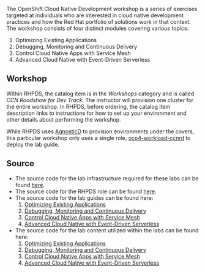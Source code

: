 The OpenShift Cloud Native Development workshop is a series of exercises
targeted at individuals who are interested in cloud native development
practices and how the Red Hat portfolio of solutions work in that context.
The workshop consists of four distinct modules covering various topics:

1. Optimizing Existing Applications
1. Debugging, Monitoring and Continuous Delivery
1. Control Cloud Native Apps with Service Mesh
1. Advanced Cloud Native with Event-Driven Serverless

## Workshop
Within RHPDS, the catalog item is in the _Workshops_ category and is called
_CCN Roadshow for Dev Track_. The instructor will provision one cluster for
the entire workshop. In RHPDS, before ordering, the catalog item description
links to instructions for how to set up your environment and other details
about performing the workshop.

While RHPDS uses [AgnosticD](https://github.com/redhat-cop/agnosticd) to
provision environments under the covers, this particular workshop only uses a
single role, [ocp4-workload-ccnrd](https://github.com/redhat-cop/agnosticd/tree/development/ansible/roles/ocp4-workload-ccnrd) to deploy the lab guide.

## Source
- The source code for the lab infrastructure required for these labs can be found [here](https://github.com/RedHat-Middleware-Workshops/cloud-native-workshop-v2-infra).
- The source code for the RHPDS role can be found [here](https://github.com/redhat-cop/agnosticd/tree/development/ansible/roles/ocp4-workload-ccnrd).
- The source code for the lab guides can be found here:
    1. [Optimizing Existing Applications](https://github.com/RedHat-Middleware-Workshops/cloud-native-workshop-v2m1-guides)
    1. [Debugging, Monitoring and Continuous Delivery](https://github.com/RedHat-Middleware-Workshops/cloud-native-workshop-v2m2-guides)
    1. [Control Cloud Native Apps with Service Mesh](https://github.com/RedHat-Middleware-Workshops/cloud-native-workshop-v2m3-guides)
    1. [Advanced Cloud Native with Event-Driven Serverless](https://github.com/RedHat-Middleware-Workshops/cloud-native-workshop-v2m4-guides)
- The source code for the lab content utilized within the labs can be found here:
    1. [Optimizing Existing Applications](https://github.com/RedHat-Middleware-Workshops/cloud-native-workshop-v2m1-labs)
    1. [Debugging, Monitoring and Continuous Delivery](https://github.com/RedHat-Middleware-Workshops/cloud-native-workshop-v2m2-labs)
    1. [Control Cloud Native Apps with Service Mesh](https://github.com/RedHat-Middleware-Workshops/cloud-native-workshop-v2m3-labs)
    1. [Advanced Cloud Native with Event-Driven Serverless](https://github.com/RedHat-Middleware-Workshops/cloud-native-workshop-v2m4-labs)
